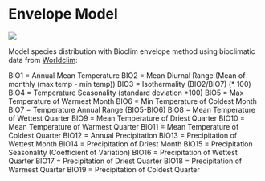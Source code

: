 Envelope Model
=============

![](https://cloud.githubusercontent.com/assets/173906/4108389/99dbc590-31d6-11e4-9651-943875814e55.png)

Model species distribution with Bioclim envelope method using bioclimatic data from [Worldclim](http://www.worldclim.org/bioclim):

  BIO1 = Annual Mean Temperature
  BIO2 = Mean Diurnal Range (Mean of monthly (max temp - min temp))
  BIO3 = Isothermality (BIO2/BIO7) (* 100)
  BIO4 = Temperature Seasonality (standard deviation *100)
  BIO5 = Max Temperature of Warmest Month
BIO6 = Min Temperature of Coldest Month
BIO7 = Temperature Annual Range (BIO5-BIO6)
BIO8 = Mean Temperature of Wettest Quarter
BIO9 = Mean Temperature of Driest Quarter
BIO10 = Mean Temperature of Warmest Quarter
BIO11 = Mean Temperature of Coldest Quarter
BIO12 = Annual Precipitation
BIO13 = Precipitation of Wettest Month
BIO14 = Precipitation of Driest Month
BIO15 = Precipitation Seasonality (Coefficient of Variation)
BIO16 = Precipitation of Wettest Quarter
BIO17 = Precipitation of Driest Quarter
BIO18 = Precipitation of Warmest Quarter
BIO19 = Precipitation of Coldest Quarter

